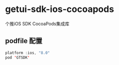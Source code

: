 # getui-sdk-ios-cocoapods
个推iOS SDK CocoaPods集成库

## podfile 配置
``` java
platform :ios, "8.0"
pod 'GTSDK'

```
